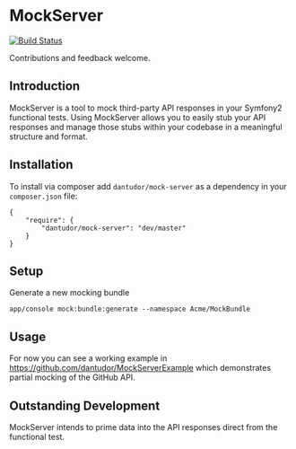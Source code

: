 MockServer
==========

[![Build Status](https://secure.travis-ci.org/dantudor/MockServer.png)](http://travis-ci.org/dantudor/MockServer)

Contributions and feedback welcome.

Introduction
---

MockServer is a tool to mock third-party API responses in your Symfony2 functional tests. 
Using MockServer allows you to easily stub your API responses and manage those stubs within 
your codebase in a meaningful structure and format.


Installation
---

To install via composer add ``dantudor/mock-server`` as a dependency in your ``composer.json`` file:

    {
        "require": {
            "dantudor/mock-server": "dev/master"
        }
    }


Setup
---

Generate a new mocking bundle

    app/console mock:bundle:generate --namespace Acme/MockBundle
    
    
Usage
---

For now you can see a working example in https://github.com/dantudor/MockServerExample which demonstrates 
partial mocking of the GitHub API.


Outstanding Development
---

MockServer intends to prime data into the API responses direct from the functional test.
